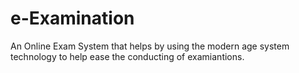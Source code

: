 # e-Examination
An Online Exam System that helps by using the modern age system technology to help ease the conducting of examiantions.
